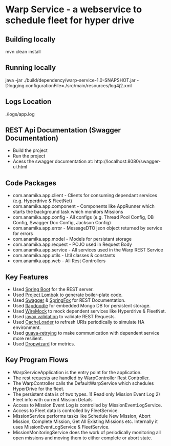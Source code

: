Warp Service - a webservice to schedule fleet for hyper drive 
======================================================

Building locally
----------------
mvn clean install

Running locally
---------------
java -jar ./build/dependency/warp-service-1.0-SNAPSHOT.jar -Dlogging.configurationFile=./src/main/resources/log4j2.xml

Logs Location
-------------
./logs/app.log

REST Api Documentation (Swagger Documentation)
----------------------------------------------
-	Build the project
-	Run the project
-	Acess the swagger documentation at: http://localhost:8080/swagger-ui.html
 

Code Packages
-------------
* com.anamika.app.client - Clients for consuming dependant services (e.g. Hyperdrive & FleetNet)
* com.anamika.app.component - Components like AppRunner which starts the background task which monitors Missions 
* com.anamika.app.config - All configs (e.g. Thread Pool Config, DB Config, Swagger Doc Config, Jackson Config)
* com.anamika.app.error - MessageDTO json object returned by service for errors
* com.anamika.app.model - Models for persistant storage
* com.anamika.app.request - POJO used in Request Body
* com.anamika.app.service - All services used in the Warp REST Service
* com.anamika.app.utils - Util classes & constants
* com.anamika.app.web - All Rest Controllers

Key Features
------------
* Used [Spring Boot](https://spring.io/projects/spring-boot) for the REST server.
* Used [Project Lombok](https://github.com/rzwitserloot/lombok) to generate boiler-plate code.
* Used [Swagger](https://swagger.io/) & [SpringFox](http://springfox.github.io/springfox/) for REST Documentation.
* Used [flapdoodle](https://github.com/flapdoodle-oss/de.flapdoodle.embed.mongo) for embedded Mongo DB for persistent storage.
* Used [WireMock](https://github.com/tomakehurst/wiremock) to mock dependent services like Hyperdrive & FleetNet.
* Used [javax.validation](https://mvnrepository.com/artifact/javax.validation) to validate REST Requests.
* Used [CacheLoader](https://google.github.io/guava/releases/23.0/api/docs/com/google/common/cache/CacheLoader.html) to refresh URIs periodically to simulate HA environment.
* Used [guava-retrying](https://github.com/rholder/guava-retrying) to make communication with dependent service more resilient.
* Used [Dropwizard](https://metrics.dropwizard.io/4.0.0/) for metrics.

Key Program Flows
-----------------
* WarpServiceApplication is the entry point for the application.
* The rest requests are handled by WarpController Rest Controller.
* The WarpController calls the DefaultWarpService which schedules HyperDrive for the fleet.
* The persistent data is of two types. 1) Read only Mission Event Log 2) Fleet info with current Mission Details
* Access to Mission Event Log is controlled by MissionEventLogService.
* Access to Fleet data is controlled by FleetService.
* MissionService performs tasks like Schedule New Mission, Abort Mission, Complete Mission, Get All Existing Missions etc. Internally it uses MissionEventLogService & FleetService.
* MissionMonitoringService does the work of periodically monitoring all open missions and moving them to either complete or abort state.
